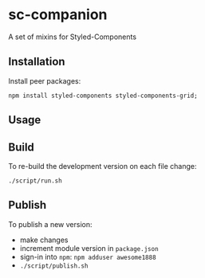 # sc-companion

A set of mixins for Styled-Components

## Installation

Install peer packages:
~~~
npm install styled-components styled-components-grid;
~~~

## Usage

## Build

To re-build the development version on each file change:
~~~~
./script/run.sh
~~~~

## Publish

To publish a new version:

* make changes
* increment module version in `package.json`
* sign-in into `npm`: `npm adduser awesome1888`
* `./script/publish.sh`
